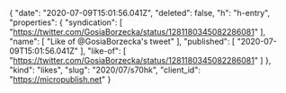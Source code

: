 {
  "date": "2020-07-09T15:01:56.041Z",
  "deleted": false,
  "h": "h-entry",
  "properties": {
    "syndication": [
      "https://twitter.com/GosiaBorzecka/status/1281180345082286081"
    ],
    "name": [
      "Like of @GosiaBorzecka's tweet"
    ],
    "published": [
      "2020-07-09T15:01:56.041Z"
    ],
    "like-of": [
      "https://twitter.com/GosiaBorzecka/status/1281180345082286081"
    ]
  },
  "kind": "likes",
  "slug": "2020/07/s70hk",
  "client_id": "https://micropublish.net"
}
